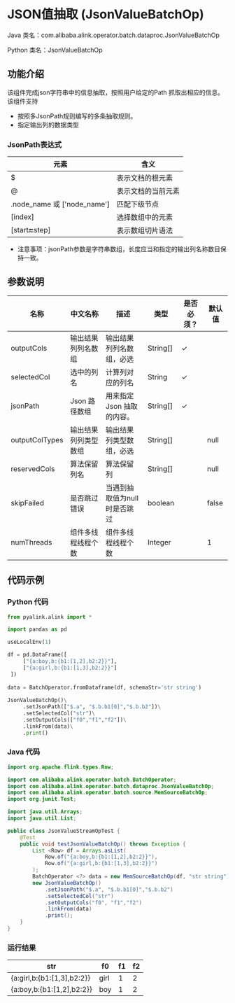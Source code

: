 # JSON值抽取 (JsonValueBatchOp)
Java 类名：com.alibaba.alink.operator.batch.dataproc.JsonValueBatchOp

Python 类名：JsonValueBatchOp


## 功能介绍

该组件完成json字符串中的信息抽取，按照用户给定的Path 抓取出相应的信息。该组件支持
- 按照多JsonPath规则编写的多条抽取规则。
- 指定输出列的数据类型

### JsonPath表达式

| 元素 | 含义 |
--- | ---
| $ | 表示文档的根元素 |
| @ | 表示文档的当前元素 |
| .node_name 或 ['node_name'] | 匹配下级节点 |
| [index] | 选择数组中的元素 |
| [start:end:step] | 表示数组切片语法 |

- 注意事项：jsonPath参数是字符串数组，长度应当和指定的输出列名称数目保持一致。

## 参数说明


| 名称 | 中文名称 | 描述 | 类型 | 是否必须？ | 默认值 |
| --- | --- | --- | --- | --- | --- |
| outputCols | 输出结果列列名数组 | 输出结果列列名数组，必选 | String[] | ✓ |  |
| selectedCol | 选中的列名 | 计算列对应的列名 | String | ✓ |  |
| jsonPath | Json 路径数组 | 用来指定 Json 抽取的内容。 | String[] | ✓ |  |
| outputColTypes | 输出结果列列类型数组 | 输出结果列类型数组，必选 | String[] |  | null |
| reservedCols | 算法保留列名 | 算法保留列 | String[] |  | null |
| skipFailed | 是否跳过错误 | 当遇到抽取值为null 时是否跳过 | boolean |  | false |
| numThreads | 组件多线程线程个数 | 组件多线程线程个数 | Integer |  | 1 |



## 代码示例
### Python 代码
```python
from pyalink.alink import *

import pandas as pd

useLocalEnv(1)

df = pd.DataFrame([
     ["{a:boy,b:{b1:[1,2],b2:2}}"],
     ["{a:girl,b:{b1:[1,3],b2:2}}"]
 ])
 
data = BatchOperator.fromDataframe(df, schemaStr='str string')
 
JsonValueBatchOp()\
     .setJsonPath(["$.a", "$.b.b1[0]","$.b.b2"])\
     .setSelectedCol("str")\
     .setOutputCols(["f0","f1","f2"])\
     .linkFrom(data)\
     .print()
```
### Java 代码
```java
import org.apache.flink.types.Row;

import com.alibaba.alink.operator.batch.BatchOperator;
import com.alibaba.alink.operator.batch.dataproc.JsonValueBatchOp;
import com.alibaba.alink.operator.batch.source.MemSourceBatchOp;
import org.junit.Test;

import java.util.Arrays;
import java.util.List;

public class JsonValueStreamOpTest {
	@Test
	public void testJsonValueBatchOp() throws Exception {
		List <Row> df = Arrays.asList(
			Row.of("{a:boy,b:{b1:[1,2],b2:2}}"),
			Row.of("{a:girl,b:{b1:[1,3],b2:2}}")
		);
		BatchOperator <?> data = new MemSourceBatchOp(df, "str string");
		new JsonValueBatchOp()
			.setJsonPath("$.a", "$.b.b1[0]","$.b.b2")
			.setSelectedCol("str")
			.setOutputCols("f0", "f1","f2")
			.linkFrom(data)
			.print();
	}
}
```

### 运行结果

str|f0|f1|f2
---|---|---|---
{a:girl,b:{b1:[1,3],b2:2}}|girl|1|2
{a:boy,b:{b1:[1,2],b2:2}}|boy|1|2


